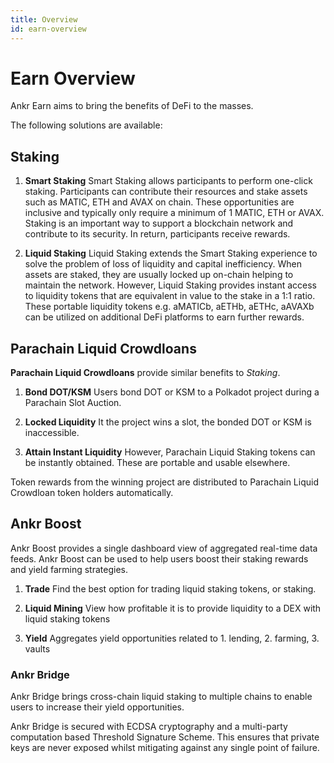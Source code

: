 ```yaml
---
title: Overview
id: earn-overview
---
```


# Earn Overview

Ankr Earn aims to bring the benefits of DeFi to the masses. 

The following solutions are available:

## Staking

1. **Smart Staking**
Smart Staking allows participants to perform one-click staking. Participants can contribute their resources and stake assets such as MATIC, ETH and AVAX on chain. These opportunities are inclusive and typically only require a minimum of 1 MATIC, ETH or AVAX. Staking is an important way to support a blockchain network and contribute to its security. In return, participants receive rewards. 

2. **Liquid Staking**
Liquid Staking extends the Smart Staking experience to solve the problem of loss of liquidity and capital inefficiency. When assets are staked, they are usually locked up on-chain helping to maintain the network. However, Liquid Staking provides instant access to liquidity tokens that are equivalent in value to the stake in a 1:1 ratio. These portable liquidity tokens e.g. aMATICb, aETHb, aETHc, aAVAXb can be utilized on additional DeFi platforms to earn further rewards.

## Parachain Liquid Crowdloans
**Parachain Liquid Crowdloans** provide similar benefits to *Staking*. 

1. **Bond DOT/KSM**
Users bond DOT or KSM to a Polkadot project during a Parachain Slot Auction. 

2. **Locked Liquidity**
It the project wins a slot, the bonded DOT or KSM is inaccessible.

3. **Attain Instant Liquidity**
However, Parachain Liquid Staking tokens can be instantly obtained. These are portable and usable elsewhere. 

Token rewards from the winning project are distributed to Parachain Liquid Crowdloan token holders automatically. 

## Ankr Boost

Ankr Boost provides a single dashboard view of aggregated real-time data feeds. Ankr Boost can be used to help users boost their staking rewards and yield farming strategies. 

1. **Trade** 
Find the best option for trading liquid staking tokens, or staking.

2. **Liquid Mining** 
View how profitable it is to provide liquidity to a DEX with liquid staking tokens

3. **Yield**
Aggregates yield opportunities related to 1. lending, 2. farming, 3. vaults

### Ankr Bridge

Ankr Bridge brings cross-chain liquid staking to multiple chains to enable users to increase their yield opportunities.

Ankr Bridge is secured with ECDSA cryptography and a multi-party computation based Threshold Signature Scheme. This ensures that private keys are never exposed whilst mitigating against any single point of failure. 





